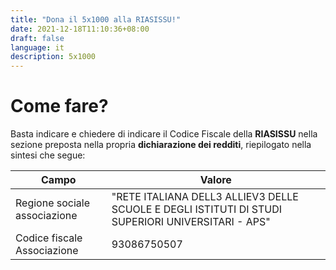 ```yaml
---
title: "Dona il 5x1000 alla RIASISSU!"
date: 2021-12-18T11:10:36+08:00
draft: false
language: it
description: 5x1000
---
```


# Come fare?

Basta indicare e chiedere di indicare il Codice Fiscale della **RIASISSU** nella sezione preposta nella propria **dichiarazione dei redditi**, riepilogato nella sintesi che segue:


| Campo | Valore |
| ------ | ----------- |
| Regione sociale associazione | "RETE ITALIANA DELL3 ALLIEV3 DELLE SCUOLE E DEGLI ISTITUTI DI STUDI SUPERIORI UNIVERSITARI - APS" |
| Codice fiscale Associazione | 93086750507 |
